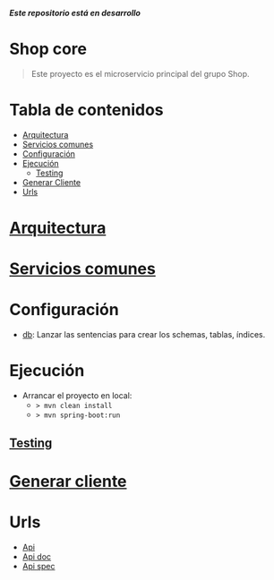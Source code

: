_**Este repositorio está en desarrollo**_
# Shop core
> Este proyecto es el microservicio principal del grupo Shop.
 
# Tabla de contenidos

- [Arquitectura](#Arquitectura)
- [Servicios comunes](#Servicios-comunes)
- [Configuración](#Configuración)
- [Ejecución](#Ejecución)
  - [Testing](#Testing)
- [Generar Cliente](#Generar-cliente)
- [Urls](#Urls)

# [Arquitectura](https://github.com/DomingoAlvarez99/shop/blob/master/README.md#arquitectura-de-cada-microservicio)

# [Servicios comunes](https://github.com/DomingoAlvarez99/shop/blob/master/README.md#servicios)

# Configuración

- [db](resources/postgres): Lanzar las sentencias para crear los schemas, tablas, índices.

# Ejecución

- Arrancar el proyecto en local: 
   - `> mvn clean install`
   - `> mvn spring-boot:run`

## [Testing](https://github.com/DomingoAlvarez99/shop/blob/master/README.md#generar-api-del-cliente)

# [Generar cliente](https://github.com/DomingoAlvarez99/shop/blob/master/README.md#generar-cliente-de-la-api)

# Urls

- [Api](http://localhost:8080/api/v0)
- [Api doc](http://localhost:8080/api/v0/swagger-ui.html)
- [Api spec](http://localhost:8080/api/v0/api-docs)
